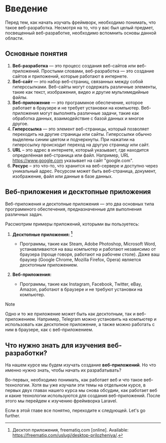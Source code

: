 # Введение

Перед тем, как начать изучать фреймворк, необходимо понимать, что такое веб-разработка. Несмотря на то, что у вас был целый предмет, посвещенный веб-разработке, необходимо вспомнить основы данной области.

## Основные понятия

1. **Веб-разработка** — это процесс создания веб-сайтов или веб-приложений. Простыми словами, веб-разработка — это создание сайтов и приложений, которые работают в интернете.
2. **Веб-сайт** — это набор веб-страниц, связанных между собой гиперссылками. Веб-сайты могут содержать различные элементы, такие как текст, изображения, видео и другие мультимедийные файлы.
3. **Веб-приложение** — это программное обеспечение, которое работает в браузере и не требует установки на компьютер. Веб-приложения могут выполнять различные задачи, такие как обработка данных, взаимодействие с базой данных и многое другое.
4. **Гиперссылка** — это элемент веб-страницы, который позволяет переходить на другие страницы или сайты. Гиперссылки обычно выделены синим цветом и подчеркнуты. При нажатии на гиперссылку происходит переход на другую страницу или сайт.
5. **URL** – это адрес в интернете, который указывает, где находится определённая веб-страница или файл. Например, URL https://www.google.com указывает на сайт "google.com".
6. **Ресурс** – это что-то, что хранится на веб-сервере и доступно через уникальный адрес. Ресурсом может быть веб-страница, документ, изображение, файл или данные в базе данных.  

## Веб-приложения и десктопные приложения

Веб-приложения и десктопные приложения — это два основных типа программного обеспечения, предназначенные для выполнения различных задач.

Рассмотрим примеры приложений, которыми вы пользуетесь:

1. **Десктопные приложения: [^1]**
   - Программы, такие как Steam, Adobe Photoshop, Microsoft Word, устанавливаются на ваш компьютер и работают независимо от браузера (проще говоря, работают на рабочем столе). Даже ваш браузер (Google Chrome, Mozilla Firefox, Opera) является десктопным приложением.

2. **Веб-приложения:**
   - Программы, такие как Instagram, Facebook, Twitter, eBay, Amazon, работают в браузере и не требуют установки на компьютер.

> [!NOTE]
> Одно и то же приложение может быть как десктопным, так и веб-приложением. Например, Telegram можно установить на компьютер и использовать как десктопное приложение, а также можно работать с ним в браузере, как с веб-приложением.

## Что нужно знать для изучения веб-разработки?

На нашем курсе мы будем изучать создание __веб-приложений__. Но что именно нужно знать, чтобы начать их разрабатывать?

Во-первых, необходимо понимать, как работает веб и что такое веб-технологии. Хотя вы уже изучали эти темы на отдельном курсе, в первых двух главах нашего курса мы снова обсудим, как работает веб и какие технологии используются для создания веб-приложений. После этого мы перейдем к изучению фреймворка Laravel.

Если в этой главе все понятно, переходите к следующей. Let's go further.

[^1]: Десктоп приложения, freematiq.com [online]. Available: https://freematiq.com/uslugi/desktop-prilozheniya/.
